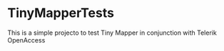 # TinyMapperTests
This is a simple projecto to test Tiny Mapper in conjunction with Telerik OpenAccess
